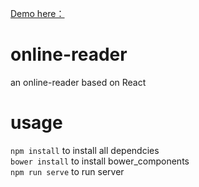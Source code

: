 [Demo here：](https://davejump.github.io/online-reader/)
# online-reader
an online-reader based on React
# usage
`npm install` to install all dependcies  
`bower install` to install bower_components  
`npm run serve` to run server
